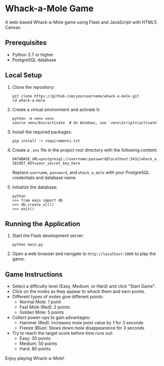 # Whack-a-Mole Game

A web-based Whack-a-Mole game using Flask and JavaScript with HTML5 Canvas.

## Prerequisites

- Python 3.7 or higher
- PostgreSQL database

## Local Setup

1. Clone the repository:
   ```
   git clone https://github.com/yourusername/whack-a-mole.git
   cd whack-a-mole
   ```

2. Create a virtual environment and activate it:
   ```
   python -m venv venv
   source venv/bin/activate  # On Windows, use `venv\Scripts\activate`
   ```

3. Install the required packages:
   ```
   pip install -r requirements.txt
   ```

4. Create a `.env` file in the project root directory with the following content:
   ```
   DATABASE_URL=postgresql://username:password@localhost:5432/whack_a_mole
   SECRET_KEY=your_secret_key_here
   ```
   Replace `username`, `password`, and `whack_a_mole` with your PostgreSQL credentials and database name.

5. Initialize the database:
   ```
   python
   >>> from main import db
   >>> db.create_all()
   >>> exit()
   ```

## Running the Application

1. Start the Flask development server:
   ```
   python main.py
   ```

2. Open a web browser and navigate to `http://localhost:5000` to play the game.

## Game Instructions

- Select a difficulty level (Easy, Medium, or Hard) and click "Start Game".
- Click on the moles as they appear to whack them and earn points.
- Different types of moles give different points:
  - Normal Mole: 1 point
  - Fast Mole (Red): 2 points
  - Golden Mole: 5 points
- Collect power-ups to gain advantages:
  - Hammer (Red): Increases mole point value by 1 for 3 seconds
  - Freeze (Blue): Slows down mole disappearance for 3 seconds
- Try to reach the target score before time runs out:
  - Easy: 30 points
  - Medium: 50 points
  - Hard: 80 points

Enjoy playing Whack-a-Mole!
